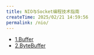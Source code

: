 ```yaml
---
title: NIO与Socket编程技术指南
createTime: 2025/02/21 14:59:56
permalink: /nio/
---
```


- [1.Buffer](./1.Buffer.md)
- [2.ByteBuffer](./2.ByteBuffer.md)
